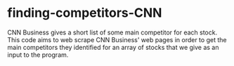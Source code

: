 # finding-competitors-CNN
CNN Business gives a short list of some main competitor for each stock. This code aims to web scrape CNN Business' web pages in order to get the main competitors they identified for an array of stocks that we give as an input to the program.
